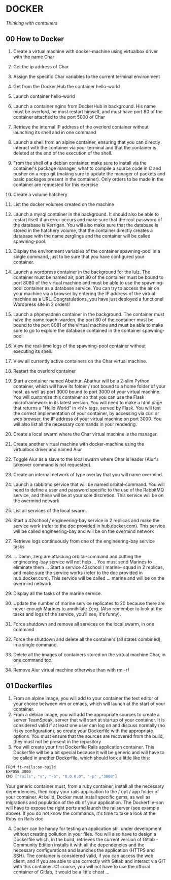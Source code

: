 # DOCKER
*Thinking with containers*

## 00 How to Docker
1. Create a virtual machine with docker-machine using virtualbox driver with the name Char
2. Get the ip address of Char
3. Assign the specific Char variables to the current terminal environment
4. Get from the Docker Hub the container hello-world
5. Launch container hello-world
6. Launch a container nginx from DockerHub in background. His name must be overlord, he must restart himself, and must have port 80 of the container attached to the port 5000 of Char
7. Retrieve the internal IP address of the overlord container without launching its shell and in one command
8. Launch a shell from an alpine container, ensuring that you can directly interact with the container via your terminal and that the container is deleted at the end of the execution of the shell.
9. From the shell of a debian container, make sure to install via the container's package manager, what to compile a source code in C and pusher on a repo git (making sure to update the manager of packets and basic packages present in the container). Only orders to be made in the container are requested for this exercise
10. Create a volume hatchery
11. List the docker volumes created on the machine
12. Launch a mysql container in the background. It should also be able to restart itself if an error occurs and make sure that the root password of the database is Kerrigan. You will also make sure that the database is stored in the hatchery volume, that the container directly creates a database with the name zerglings and the container will be called spawning-pool.
13. Display the environment variables of the container spawning-pool in a single command, just to be sure that you have configured your container.
14. Launch a wordpress container in the background for the lulz. The container must be named air, port 80 of the container must be bound to port 8080 of the virtual machine and must be able to use the spawning-pool container as a database service. You can try to access the air on your machine via a browser by entering the IP address of the virtual machine as a URL. Congratulations, you have just deployed a functional Wordpress site in 2 orders!
15. Launch a phpmyadmin container in the background. The container must have the name roach-warden, the port 80 of the container must be bound to the port 8081 of the virtual machine and must be able to make sure to go to explore the database contained in the container spawning-pool.
16. View the real-time logs of the spawning-pool container without executing its shell.
17. View all currently active containers on the Char virtual machine.
18. Restart the overlord container
19. Start a container named Abathur. Abathur will be a 2-slim Python container, which will have its folder / root bound to a home folder of your host, as well as port 3000 bound to port 3000 of your virtual machine. You will customize this container so that you can use the Flask microframework in its latest version. You will need to make a html page that returns a "Hello World" in \<h1\> tags, served by Flask. You will test the correct implementation of your container, by accessing via curl or web browser, the IP address of your virtual machine on port 3000. You will also list all the necessary commands in your rendering.
20. Create a local swarm where the Char virtual machine is the manager.

21. Create another virtual machine with docker-machine using the virtualbox driver and named Aiur
22. Toggle Aiur as a slave to the local swarm where Char is leader (Aiur's takeover command is not requested).
23. Create an internal network of type overlay that you will name overmind.
24. Launch a rabbitmq service that will be named orbital-command. You will need to define a user and password specific to the use of the RabbitMQ service, and these will be at your sole discretion. This service will be on the overmind network

25. List all services of the local swarm.
26. Start a 42school / engineering-bay service in 2 replicas and make the service work (refer to the doc provided in hub.docker.com). This service will be called engineering-bay and will be on the overmind network
27. Retrieve logs continuously from one of the engineering-bay service tasks
28. ... Damn, zerg are attacking orbital-command and cutting the engineering-bay service will not help ... You must send Marines to eliminate them ... Start a service 42school / marine- squad in 2 replicas, and make sure the service works (refer to the doc provided in hub.docker.com). This service will be called ... marine and will be on the overmind network
29. Display all the tasks of the marine service.
30. Update the number of marine service replicates to 20 because there are never enough Marines to annihilate Zerg. (Also remember to look at the tasks and logs of the service, you'll see, it's funny).
31. Force shutdown and remove all services on the local swarm, in one command
32. Force the shutdown and delete all the containers (all states combined), in a single command.
33. Delete all the images of containers stored on the virtual machine Char, in one command too.
34. Remove Aiur virtual machine otherwise than with rm -rf

## 01 Dockerfiles
1. From an alpine image, you will add to your container the text editor of your choice between vim or emacs, which will launch at the start of your container.
2. From a debian image, you will add the appropriate sources to create a server TeamSpeak, server that will start at startup of your container. It is considered valid if at least one user can log on and discuss normally (no risky configuration), so create your Dockerfile with the appropriate options. You must ensure that the sources are recovered from the build, they must not be present in the repository
3. You will create your first Dockerfile Rails application container. This Dockerfile will be a bit special because it will be generic and will have to be called in another Dockerfile, which should look a little like this:
```sh
FROM ft-rails:on-build
EXPOSE 3000
CMD ["rails", "s", "-b", "0.0.0.0", "-p" ,"3000"]
```
Your generic container must, from a ruby ​​container, install all the necessary dependencies, then copy your rails application to the / opt / app folder of your container. At build, Docker must install specific gems, as well as migrations and population of the db of your application. The Dockerfile-son will have to expose the right ports and launch the railserver (see example above). If you do not know the commands, it's time to take a look at the Ruby on Rails doc

4. Docker can be handy for testing an application still under development without creating pollution in your files. You will also have to design a Dockerfile which, in the build, retrieves the current version of Gitlab - Community Edition installs it with all the dependencies and the necessary configurations and launches the application (HTTPS and SSH). The container is considered valid, if you can access the web client, and if you are able to use correctly with Gitlab and interact via GIT with this container. Of course, you will not have to use the official container of Gitlab, it would be a little cheat ...
